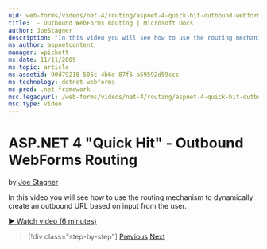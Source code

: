 ```yaml
---
uid: web-forms/videos/net-4/routing/aspnet-4-quick-hit-outbound-webforms-routing
title:  - Outbound WebForms Routing | Microsoft Docs
author: JoeStagner
description: "In this video you will see how to use the routing mechanism to dynamically create an outbound URL based on input from the user."
ms.author: aspnetcontent
manager: wpickett
ms.date: 11/11/2009
ms.topic: article
ms.assetid: 90d79218-505c-4b6d-87f5-a59592d59ccc
ms.technology: dotnet-webforms
ms.prod: .net-framework
msc.legacyurl: /web-forms/videos/net-4/routing/aspnet-4-quick-hit-outbound-webforms-routing
msc.type: video
---
```

ASP.NET 4 "Quick Hit" - Outbound WebForms Routing
====================
by [Joe Stagner](https://github.com/JoeStagner)

In this video you will see how to use the routing mechanism to dynamically create an outbound URL based on input from the user. 

[&#9654; Watch video (6 minutes)](https://channel9.msdn.com/Blogs/ASP-NET-Site-Videos/aspnet-4-quick-hit-outbound-webforms-routing)

>[!div class="step-by-step"]
[Previous](aspnet-4-quick-hit-declarative-webforms-routing.md)
[Next](how-do-i-use-routing-with-aspnet-web-forms.md)
